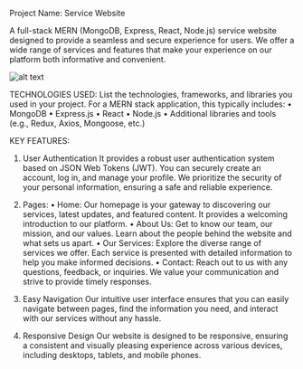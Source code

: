 Project Name: Service Website

A full-stack MERN (MongoDB, Express, React, Node.js) service website designed to provide a seamless and secure experience for users. We offer a wide range of services and features that make your experience on our platform both informative and convenient.

![alt text](https://github.com/amansekhon888/xenon-backend/blob/main/src/components/images/map.png?raw=true)

TECHNOLOGIES USED:
List the technologies, frameworks, and libraries you used in your project. For a MERN stack application, this typically includes:
•	MongoDB
•	Express.js
•	React
•	Node.js
•	Additional libraries and tools (e.g., Redux, Axios, Mongoose, etc.)

KEY FEATURES:
1.	User Authentication
It provides a robust user authentication system based on JSON Web Tokens (JWT). You can securely create an account, log in, and manage your profile. We prioritize the security of your personal information, ensuring a safe and reliable experience.
2.	Pages:
•	Home: Our homepage is your gateway to discovering our services, latest updates, and featured content. It provides a welcoming introduction to our platform.
•	About Us: Get to know our team, our mission, and our values. Learn about the people behind the website and what sets us apart.
•	Our Services: Explore the diverse range of services we offer. Each service is presented with detailed information to help you make informed decisions.
•	Contact: Reach out to us with any questions, feedback, or inquiries. We value your communication and strive to provide timely responses.

3.	Easy Navigation
Our intuitive user interface ensures that you can easily navigate between pages, find the information you need, and interact with our services without any hassle.
4.	Responsive Design
Our website is designed to be responsive, ensuring a consistent and visually pleasing experience across various devices, including desktops, tablets, and mobile phones.
